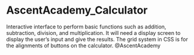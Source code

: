 # AscentAcademy_Calculator
Interactive interface to perform basic functions such as addition, subtraction, division, and  multiplication. It will need a display screen to display the user’s input and give the results. The grid system in CSS is for the alignments of buttons on the calculator.
@AscentAcademy

